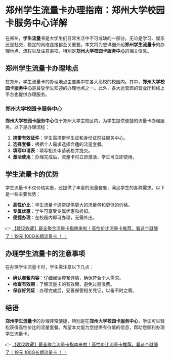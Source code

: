 # 郑州学生流量卡办理指南：郑州大学校园卡服务中心详解

在郑州，**学生流量卡**是大学生们日常生活中不可或缺的一部分。无论是学习、娱乐还是社交，稳定的网络连接都至关重要。本文将为您详细介绍**郑州学生流量卡**的办理地点、流程以及注意事项，特别是**郑州大学校园卡服务中心**的相关信息。

## 郑州学生流量卡办理地点

在郑州，学生流量卡的办理地点主要集中在各大高校的校园内。其中，**郑州大学校园卡服务中心**是最受学生欢迎的办理地点之一。此外，各大运营商的营业厅和线上平台也提供办理服务。

### 郑州大学校园卡服务中心

**郑州大学校园卡服务中心**位于郑州大学主校区内，为学生提供便捷的流量卡办理服务。以下是办理流程：

1. **携带有效证件**：学生需携带学生证和身份证前往服务中心。
2. **选择套餐**：根据个人需求选择合适的流量套餐。
3. **填写申请表**：填写相关申请表格并提交。
4. **激活使用**：办理完成后，流量卡将立即激活，学生可立即使用。

## 学生流量卡的优势

学生流量卡不仅价格实惠，还提供了丰富的流量套餐，满足学生的各种需求。以下是一些主要优势：

- **高性价比**：学生流量卡通常提供更大的流量包和更低的价格。
- **专属优惠**：学生可享受专属优惠和折扣。
- **便捷办理**：在校园内即可办理，无需外出。

👉 [【建议收藏】最全聚合流量卡指南来啦！高性价比流量卡推荐，看这个就够了！19元 100G长期流量卡 ！！](https://www.91haoka.cn/webapp/weixiaodian/index.html?shop_id=563381)

## 办理学生流量卡的注意事项

在办理学生流量卡时，学生需注意以下几点：

- **确认套餐内容**：仔细阅读套餐详情，确保符合个人需求。
- **检查有效期**：了解流量卡的有效期，避免过期浪费。
- **保存好凭证**：办理完成后，妥善保管相关凭证，以备不时之需。

## 结语

**郑州学生流量卡**的办理非常便捷，特别是在**郑州大学校园卡服务中心**，学生可以轻松获得高性价比的流量套餐。希望本文能为您提供有价值的信息，帮助您顺利办理学生流量卡。

👉 [【建议收藏】最全聚合流量卡指南来啦！高性价比流量卡推荐，看这个就够了！19元 100G长期流量卡 ！！](https://www.91haoka.cn/webapp/weixiaodian/index.html?shop_id=563381)